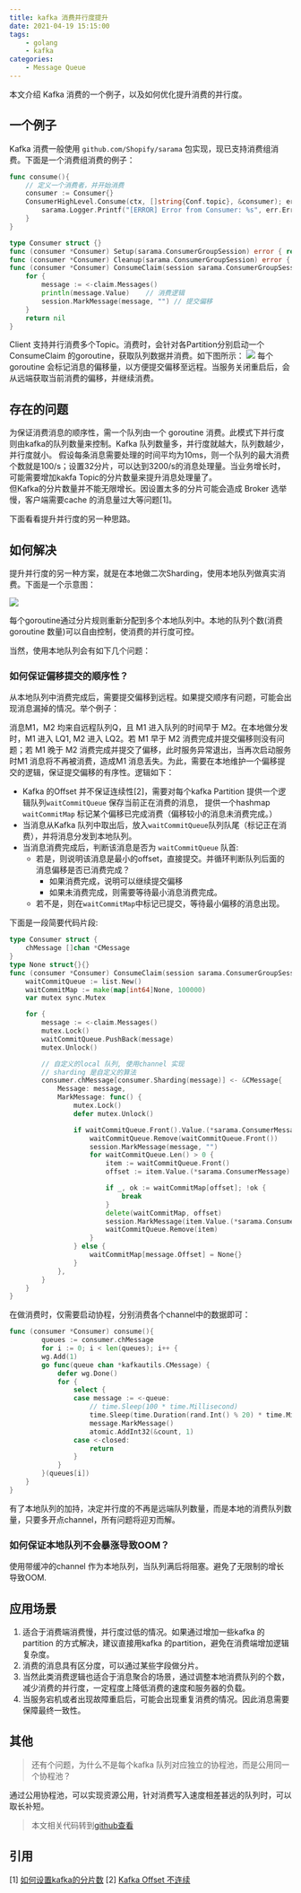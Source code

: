 ```yaml
---
title: kafka 消费并行度提升
date: 2021-04-19 15:15:00
tags:
    - golang
    - kafka
categories:
    - Message Queue
---
```



本文介绍 Kafka 消费的一个例子，以及如何优化提升消费的并行度。

<!-- more  -->

## 一个例子

Kafka 消费一般使用 `github.com/Shopify/sarama` 包实现，现已支持消费组消费。下面是一个消费组消费的例子：

```go
func consume(){
    // 定义一个消费者，并开始消费
    consumer := Consumer{}
    ConsumerHighLevel.Consume(ctx, []string{Conf.topic}, &consumer); err != nil {
        sarama.Logger.Printf("[ERROR] Error from Consumer: %s", err.Error())
    }
}

type Consumer struct {}
func (consumer *Consumer) Setup(sarama.ConsumerGroupSession) error { return nil }
func (consumer *Consumer) Cleanup(sarama.ConsumerGroupSession) error { return nil }
func (consumer *Consumer) ConsumeClaim(session sarama.ConsumerGroupSession, claim sarama.ConsumerGroupClaim) (err error) {
    for {
        message := <-claim.Messages()
        println(message.Value)    // 消费逻辑
        session.MarkMessage(message, "") // 提交偏移
    }
    return nil
}
```

Client 支持并行消费多个Topic。消费时，会针对各Partition分别启动一个ConsumeClaim 的goroutine，获取队列数据并消费。如下图所示：
![](kafka/consumer-common.png)
每个goroutine 会标记消息的偏移量，以方便提交偏移至远程。当服务关闭重启后，会从远端获取当前消费的偏移，并继续消费。

## 存在的问题

为保证消费消息的顺序性，需一个队列由一个 goroutine 消费。此模式下并行度则由kafka的队列数量来控制。Kafka 队列数量多，并行度就越大，队列数越少，并行度就小。
假设每条消息需要处理的时间平均为10ms，则一个队列的最大消费个数就是100/s；设置32分片，可以达到3200/s的消息处理量。当业务增长时，可能需要增加kakfa Topic的分片数量来提升消息处理量了。  
但Kafka的分片数量并不能无限增长。因设置太多的分片可能会造成 Broker 选举慢，客户端需要cache 的消息量过大等问题[1]。

下面看看提升并行度的另一种思路。


## 如何解决

提升并行度的另一种方案，就是在本地做二次Sharding，使用本地队列做真实消费。下面是一个示意图：

![](kafka/consumer-sharding.png)

每个goroutine通过分片规则重新分配到多个本地队列中。本地的队列个数(消费goroutine 数量)可以自由控制，使消费的并行度可控。

当然，使用本地队列会有如下几个问题：

### 如何保证偏移提交的顺序性？

从本地队列中消费完成后，需要提交偏移到远程。如果提交顺序有问题，可能会出现消息漏掉的情况。举个例子：

消息M1，M2 均来自远程队列Q，且 M1 进入队列的时间早于 M2。在本地做分发时，M1 进入 LQ1, M2 进入 LQ2。若 M1 早于 M2 消费完成并提交偏移则没有问题；若 M1 晚于 M2 消费完成并提交了偏移，此时服务异常退出，当再次启动服务时M1 消息将不再被消费，造成M1 消息丢失。为此，需要在本地维护一个偏移提交的逻辑，保证提交偏移的有序性。逻辑如下：
- Kafka 的Offset 并不保证连续性[2]，需要对每个kafka Partition 提供一个逻辑队列`waitCommitQueue` 保存当前正在消费的消息， 提供一个hashmap `waitCommitMap` 标记某个偏移已完成消费（偏移较小的消息未消费完成。）
- 当消息从Kafka 队列中取出后，放入`waitCommitQueue`队列队尾（标记正在消费），并将消息分发到本地队列。
- 当消息消费完成后，判断该消息是否为 `waitCommitQueue` 队首:
   - 若是，则说明该消息是最小的offset，直接提交。并循环判断队列后面的消息偏移是否已消费完成？
     - 如果消费完成，说明可以继续提交偏移
     - 如果未消费完成，则需要等待最小消息消费完成。
   - 若不是，则在`waitCommitMap`中标记已提交，等待最小偏移的消息出现。

下面是一段简要代码片段:

```go
type Consumer struct {
	chMessage []chan *CMessage
}
type None struct{}{}
func (consumer *Consumer) ConsumeClaim(session sarama.ConsumerGroupSession, claim sarama.ConsumerGroupClaim) (err error) {
    waitCommitQueue := list.New()
    waitCommitMap := make(map[int64]None, 100000)
    var mutex sync.Mutex

    for {
        message := <-claim.Messages()
        mutex.Lock()
        waitCommitQueue.PushBack(message)
        mutex.Unlock()

        // 自定义的local 队列, 使用channel 实现
        // sharding 是自定义的算法
        consumer.chMessage[consumer.Sharding(message)] <- &CMessage{
            Message: message,
            MarkMessage: func() {
                mutex.Lock()
                defer mutex.Unlock()

                if waitCommitQueue.Front().Value.(*sarama.ConsumerMessage).Offset == message.Offset {
                    waitCommitQueue.Remove(waitCommitQueue.Front())
                    session.MarkMessage(message, "")
                    for waitCommitQueue.Len() > 0 {
                        item := waitCommitQueue.Front()
                        offset := item.Value.(*sarama.ConsumerMessage).Offset

                        if _, ok := waitCommitMap[offset]; !ok {
                            break
                        }
                        delete(waitCommitMap, offset)
                        session.MarkMessage(item.Value.(*sarama.ConsumerMessage), "")
                        waitCommitQueue.Remove(item)
                    }
                } else {
                    waitCommitMap[message.Offset] = None{}
                }
            },
        }
    }
}

```

在做消费时，仅需要启动协程，分别消费各个channel中的数据即可：

```go
func (consumer *Consumer) consume(){
        queues := consumer.chMessage
        for i := 0; i < len(queues); i++ {
        wg.Add(1)
        go func(queue chan *kafkautils.CMessage) {
            defer wg.Done()
            for {
                select {
                case message := <-queue:
                    // time.Sleep(100 * time.Millisecond)
                    time.Sleep(time.Duration(rand.Int() % 20) * time.Millisecond)
                    message.MarkMessage()
                    atomic.AddInt32(&count, 1)
                case <-closed:
                    return
                }
            }
        }(queues[i])
    }
}
```

有了本地队列的加持，决定并行度的不再是远端队列数量，而是本地的消费队列数量，只要多开点channel，所有问题将迎刃而解。

### 如何保证本地队列不会暴涨导致OOM？

使用带缓冲的channel 作为本地队列，当队列满后将阻塞。避免了无限制的增长导致OOM.

## 应用场景

1. 适合于消费端消费慢，并行度过低的情况。如果通过增加一些kafka 的partition 的方式解决，建议直接用kafka 的partition，避免在消费端增加逻辑复杂度。
2. 消费的消息具有区分度，可以通过某些字段做分片。
3. 当然此类消费逻辑也适合于消息聚合的场景，通过调整本地消费队列的个数，减少消费的并行度，一定程度上降低消费的速度和服务器的负载。
4. 当服务宕机或者出现故障重启后，可能会出现重复消费的情况。因此消息需要保障最终一致性。

## 其他

> 还有个问题，为什么不是每个kafka 队列对应独立的协程池，而是公用同一个协程池？

通过公用协程池，可以实现资源公用，针对消费写入速度相差甚远的队列时，可以取长补短。

> 本文相关代码转到[github查看](https://github.com/lpflpf/util/tree/master/golang/kafkaconsumer)

## 引用

[1] [如何设置kafka的分片数](https://www.confluent.io/blog/how-choose-number-topics-partitions-kafka-cluster/)
[2] [Kafka Offset 不连续](https://stackoverflow.com/questions/54636524/kafka-streams-does-not-increment-offset-by-1-when-producing-to-topic)
